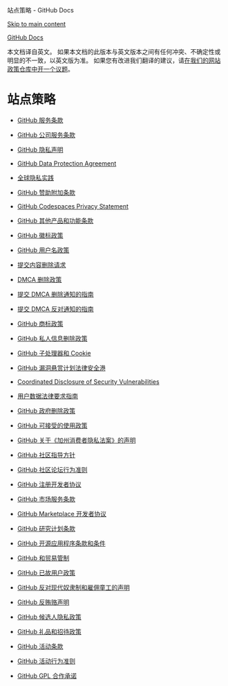 站点策略 - GitHub Docs

[Skip to main content](#main-content)

[](/cn)[GitHub Docs](/cn)

本文档译自英文。 如果本文档的此版本与英文版本之间有任何冲突、不确定性或明显的不一致，以英文版为准。 如果您有改进我们翻译的建议，请[在我们的网站政策仓库中开一个议题](https://github.com/github/site-policy/issues)。

站点策略
==========

* [GitHub 服务条款](/cn/github/site-policy/github-terms-of-service)

* [GitHub 公司服务条款](/cn/github/site-policy/github-corporate-terms-of-service)

* [GitHub 隐私声明](/cn/github/site-policy/github-privacy-statement)

* [GitHub Data Protection Agreement](/cn/github/site-policy/github-data-protection-agreement)

* [全球隐私实践](/cn/github/site-policy/global-privacy-practices)

* [GitHub 赞助附加条款](/cn/github/site-policy/github-sponsors-additional-terms)

* [GitHub Codespaces Privacy Statement](/cn/github/site-policy/github-codespaces-privacy-statement)

* [GitHub 其他产品和功能条款](/cn/github/site-policy/github-terms-for-additional-products-and-features)

* [GitHub 徽标政策](/cn/github/site-policy/github-logo-policy)

* [GitHub 用户名政策](/cn/github/site-policy/github-username-policy)

* [提交内容删除请求](/cn/github/site-policy/submitting-content-removal-requests)

* [DMCA 删除政策](/cn/github/site-policy/dmca-takedown-policy)

* [提交 DMCA 删除通知的指南](/cn/github/site-policy/guide-to-submitting-a-dmca-takedown-notice)

* [提交 DMCA 反对通知的指南](/cn/github/site-policy/guide-to-submitting-a-dmca-counter-notice)

* [GitHub 商标政策](/cn/github/site-policy/github-trademark-policy)

* [GitHub 私人信息删除政策](/cn/github/site-policy/github-private-information-removal-policy)

* [GitHub 子处理器和 Cookie](/cn/github/site-policy/github-subprocessors-and-cookies)

* [GitHub 漏洞悬赏计划法律安全港](/cn/github/site-policy/github-bug-bounty-program-legal-safe-harbor)

* [Coordinated Disclosure of Security Vulnerabilities](/cn/github/site-policy/coordinated-disclosure-of-security-vulnerabilities)

* [用户数据法律要求指南](/cn/github/site-policy/guidelines-for-legal-requests-of-user-data)

* [GitHub 政府删除政策](/cn/github/site-policy/github-government-takedown-policy)

* [GitHub 可接受的使用政策](/cn/github/site-policy/github-acceptable-use-policies)

* [GitHub 关于《加州消费者隐私法案》的声明](/cn/github/site-policy/githubs-notice-about-the-california-consumer-privacy-act)

* [GitHub 社区指导方针](/cn/github/site-policy/github-community-guidelines)

* [GitHub 社区论坛行为准则](/cn/github/site-policy/github-community-forum-code-of-conduct)

* [GitHub 注册开发者协议](/cn/github/site-policy/github-registered-developer-agreement)

* [GitHub 市场服务条款](/cn/github/site-policy/github-marketplace-terms-of-service)

* [GitHub Marketplace 开发者协议](/cn/github/site-policy/github-marketplace-developer-agreement)

* [GitHub 研究计划条款](/cn/github/site-policy/github-research-program-terms)

* [GitHub 开源应用程序条款和条件](/cn/github/site-policy/github-open-source-applications-terms-and-conditions)

* [GitHub 和贸易管制](/cn/github/site-policy/github-and-trade-controls)

* [GitHub 已故用户政策](/cn/github/site-policy/github-deceased-user-policy)

* [GitHub 反对现代奴隶制和雇佣童工的声明](/cn/github/site-policy/github-statement-against-modern-slavery-and-child-labor)

* [GitHub 反贿赂声明](/cn/github/site-policy/github-anti-bribery-statement)

* [GitHub 候选人隐私政策](/cn/github/site-policy/github-candidate-privacy-policy)

* [GitHub 礼品和招待政策](/cn/github/site-policy/github-gifts-and-entertainment-policy)

* [GitHub 活动条款](/cn/github/site-policy/github-event-terms)

* [GitHub 活动行为准则](/cn/github/site-policy/github-event-code-of-conduct)

* [GitHub GPL 合作承诺](/cn/github/site-policy/github-gpl-cooperation-commitment)
